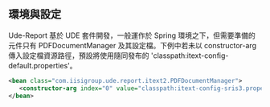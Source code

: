 ## 環境與設定

Ude-Report 基於 UDE 套件開發，一般運作於 Spring 環境之下，但需要準備的元件只有 PDFDocumentManager 及其設定檔。下例中若未以 constructor-arg 傳入設定檔資源路徑，預設將使用隨同發布的 'classpath:itext-config-default.properties'。


``` xml
<bean class="com.iisigroup.ude.report.itext2.PDFDocumentManager">
   <constructor-arg index="0" value="classpath:itext-config-sris3.properties" />
</bean>
   
```







